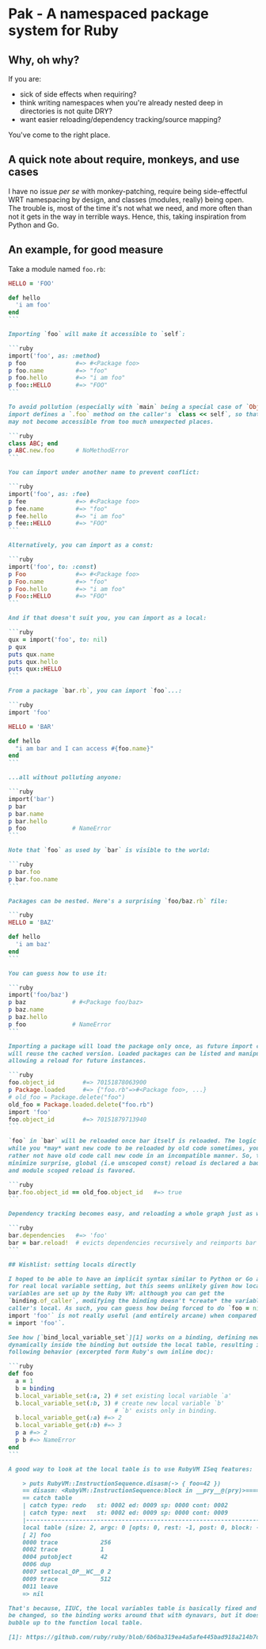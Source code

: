 # Pak - A namespaced package system for Ruby

## Why, oh why?

If you are:

- sick of side effects when requiring?
- think writing namespaces when you're already nested deep in directories is
  not quite DRY?
- want easier reloading/dependency tracking/source mapping?

You've come to the right place.

## A quick note about require, monkeys, and use cases

I have no issue *per se* with monkey-patching, require being side-effectful WRT
namespacing by design, and classes (modules, really) being open. The trouble
is, most of the time it's not what we need, and more often than not it gets in
the way in terrible ways. Hence, this, taking inspiration from Python and Go.

## An example, for good measure

Take a module named `foo.rb`:

````ruby
HELLO = 'FOO'

def hello
  'i am foo'
end
```

Importing `foo` will make it accessible to `self`:

```ruby
import('foo', as: :method)
p foo              #=> #<Package foo>
p foo.name         #=> "foo"
p foo.hello        #=> "i am foo"
p foo::HELLO       #=> "FOO"
```

To avoid pollution (especially with `main` being a special case of `Object`),
import defines a `.foo` method on the caller's `class << self`, so that `foo`
may not become accessible from too much unexpected places.

```ruby
class ABC; end
p ABC.new.foo      # NoMethodError
```

You can import under another name to prevent conflict:

```ruby
import('foo', as: :fee)
p fee              #=> #<Package foo>
p fee.name         #=> "foo"
p fee.hello        #=> "i am foo"
p fee::HELLO       #=> "FOO"
```

Alternatively, you can import as a const:

```ruby
import('foo', to: :const)
p Foo              #=> #<Package foo>
p Foo.name         #=> "foo"
p Foo.hello        #=> "i am foo"
p Foo::HELLO       #=> "FOO"
```

And if that doesn't suit you, you can import as a local:

```ruby
qux = import('foo', to: nil)
p qux
puts qux.name
puts qux.hello
puts qux::HELLO
```

From a package `bar.rb`, you can import `foo`...:

```ruby
import 'foo'

HELLO = 'BAR'

def hello
  "i am bar and I can access #{foo.name}"
end
```

...all without polluting anyone:

```ruby
import('bar')
p bar
p bar.name
p bar.hello
p foo             # NameError
```

Note that `foo` as used by `bar` is visible to the world:

```ruby
p bar.foo
p bar.foo.name
```

Packages can be nested. Here's a surprising `foo/baz.rb` file:

```ruby
HELLO = 'BAZ'

def hello
  'i am baz'
end
```

You can guess how to use it:

```ruby
import('foo/baz')
p baz             # #<Package foo/baz>
p baz.name
p baz.hello
p foo             # NameError
```

Importing a package will load the package only once, as future import calls
will reuse the cached version. Loaded packages can be listed and manipulated,
allowing a reload for future instances.

```ruby
foo.object_id        #=> 70151878063900
p Package.loaded     #=> {"foo.rb"=>#<Package foo>, ...}
# old_foo = Package.delete("foo")
old_foo = Package.loaded.delete("foo.rb")
import 'foo'
foo.object_id        #=> 70151879713940
```

`foo` in `bar` will be reloaded once bar itself is reloaded. The logic is that
while you *may* want new code to be reloaded by old code sometimes, you'd
rather not have old code call new code in an incompatible manner. So, to
minimize surprise, global (i.e unscoped const) reload is declared a bad thing
and module scoped reload is favored.

```ruby
bar.foo.object_id == old_foo.object_id   #=> true
```

Dependency tracking becomes easy, and reloading a whole graph just as well:

```ruby
bar.dependencies   #=> 'foo'
bar = bar.reload!  # evicts dependencies recursively and reimports bar
```

## Wishlist: setting locals directly

I hoped to be able to have an implicit syntax similar to Python or Go allowing
for real local variable setting, but this seems unlikely given how local
variables are set up by the Ruby VM: although you can get the
`binding.of_caller`, modifying the binding doesn't *create* the variable as a
caller's local. As such, you can guess how being forced to do `foo = nil;
import 'foo'` is not really useful (and entirely arcane) when compared to `foo
= import 'foo'`.

See how [`bind_local_variable_set`][1] works on a binding, defining new vars
dynamically inside the binding but outside the local table, resulting in the
following behavior (excerpted form Ruby's own inline doc):

```ruby
def foo
  a = 1
  b = binding
  b.local_variable_set(:a, 2) # set existing local variable `a'
  b.local_variable_set(:b, 3) # create new local variable `b'
                              # `b' exists only in binding.
  b.local_variable_get(:a) #=> 2
  b.local_variable_get(:b) #=> 3
  p a #=> 2
  p b #=> NameError
end
```

A good way to look at the local table is to use RubyVM ISeq features:

    > puts RubyVM::InstructionSequence.disasm(-> { foo=42 })
    == disasm: <RubyVM::InstructionSequence:block in __pry__@(pry)>=========
    == catch table
    | catch type: redo   st: 0002 ed: 0009 sp: 0000 cont: 0002
    | catch type: next   st: 0002 ed: 0009 sp: 0000 cont: 0009
    |------------------------------------------------------------------------
    local table (size: 2, argc: 0 [opts: 0, rest: -1, post: 0, block: -1, keyword: 0@3] s1)
    [ 2] foo
    0000 trace            256                                             (  13)
    0002 trace            1
    0004 putobject        42
    0006 dup
    0007 setlocal_OP__WC__0 2
    0009 trace            512
    0011 leave
    => nil

That's because, IIUC, the local variables table is basically fixed and cannot
be changed, so the binding works around that with dynavars, but it doesn't
bubble up to the function local table.

[1]: https://github.com/ruby/ruby/blob/6b6ba319ea4a5afe445bad918a214b7d5691fd7c/proc.c#L473
